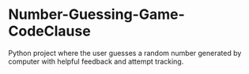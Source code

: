 # Number-Guessing-Game-CodeClause
Python project where the user guesses a random number generated by computer with helpful feedback and attempt tracking.
